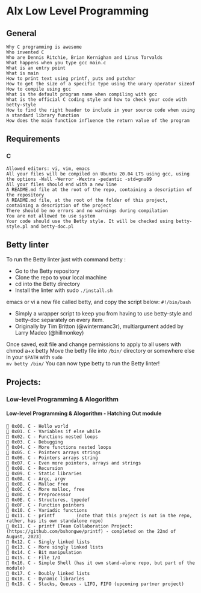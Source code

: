# Alx Low Level Programming

## General

    Why C programming is awesome
    Who invented C
    Who are Dennis Ritchie, Brian Kernighan and Linus Torvalds
    What happens when you type gcc main.c
    What is an entry point
    What is main
    How to print text using printf, puts and putchar
    How to get the size of a specific type using the unary operator sizeof
    How to compile using gcc
    What is the default program name when compiling with gcc
    What is the official C coding style and how to check your code with betty-style
    How to find the right header to include in your source code when using a standard library function
    How does the main function influence the return value of the program

## Requirements
### C

    Allowed editors: vi, vim, emacs
    All your files will be compiled on Ubuntu 20.04 LTS using gcc, using the options -Wall -Werror -Wextra -pedantic -std=gnu89
    All your files should end with a new line
    A README.md file at the root of the repo, containing a description of the repository
    A README.md file, at the root of the folder of this project, containing a description of the project
    There should be no errors and no warnings during compilation
    You are not allowed to use system
    Your code should use the Betty style. It will be checked using betty-style.pl and betty-doc.pl

## Betty linter
To run the Betty linter just with command betty <filename>:
-    Go to the Betty repository
-    Clone the repo to your local machine
-    cd into the Betty directory
-    Install the linter with sudo <code>./install.sh</code>

emacs or vi a new file called betty, and copy the script below:
<code>#!/bin/bash</code>
-    Simply a wrapper script to keep you from having to use betty-style and betty-doc separately on every item.
-    Originally by Tim Britton (@wintermanc3r), multiargument added by Larry Madeo (@hillmonkey)

Once saved, exit file and change permissions to apply to all users with chmod a+x betty
Move the betty file into <code>/bin/</code> directory or somewhere else in your <code>$PATH</code> with <code>sudo mv betty /bin/</code>
You can now type betty <filename> to run the Betty linter!

## Projects:

### Low-level Programming & Alogorithm
#### Low-level Programming & Alogorithm - Hatching Out module
    📌️ 0x00. C - Hello world
    📌️ 0x01. C - Variables if else while
    📌️ 0x02. C - Functions nested loops
    📌️ 0x03. C - Debugging
    📌️ 0x04. C - More functions nested loops
    📌️ 0x05. C - Pointers arrays strings
    📌️ 0x06. C - Pointers arrays string
    📌️ 0x07. C - Even more pointers, arrays and strings
    📌️ 0x08. C - Recursion
    📌️ 0x09. C - Static libraries
    📌️ 0x0A. C - Argc, argv
    📌️ 0x0B. C - Malloc free
    📌️ 0x0C. C - More malloc, free
    📌️ 0x0D. C - Preprocessor
    📌️ 0x0E. C - Structures, typedef
    📌️ 0x0F. C - Function pointers
    📌️ 0x10. C - Variadic functions
    📌️ 0x11. C - printf        (note that this project is not in the repo, rather, has its own standalone repo)
    📌️ 0x11. C - printf [Team Collaboration Project: (https://github.com/bshongwe/printf) - completed on the 22nd of August, 2023]
    📌️ 0x12. C - Singly linked lists
    📌️ 0x13. C - More singly linked lists
    📌️ 0x14. C - Bit manipulation
    📌️ 0x15. C - File I/O
    📌️ 0x16. C - Simple Shell (has it own stand-alone repo, but part of the module)
    📌️ 0x17. C - Doubly linked lists
    📌️ 0x18. C - Dynamic libraries
    📍️ 0x19. C - Stacks, Queues - LIFO, FIFO (upcoming partner project)

